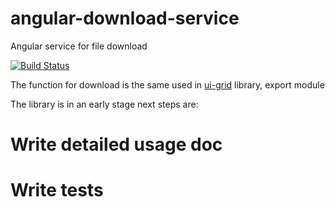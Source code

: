 # angular-download-service
Angular service for file download

[![Build Status](https://travis-ci.org/ggiovinazzo/angular-download-service.svg?branch=0.1.0-a)](https://travis-ci.org/ggiovinazzo/angular-download-service)

The function for download is the same used in [ui-grid](https://github.com/angular-ui/ng-grid/blob/master/src/features/exporter/js/exporter.js#L877) library, export module

The library is in an early stage next steps are:
# Write detailed usage doc
# Write tests

